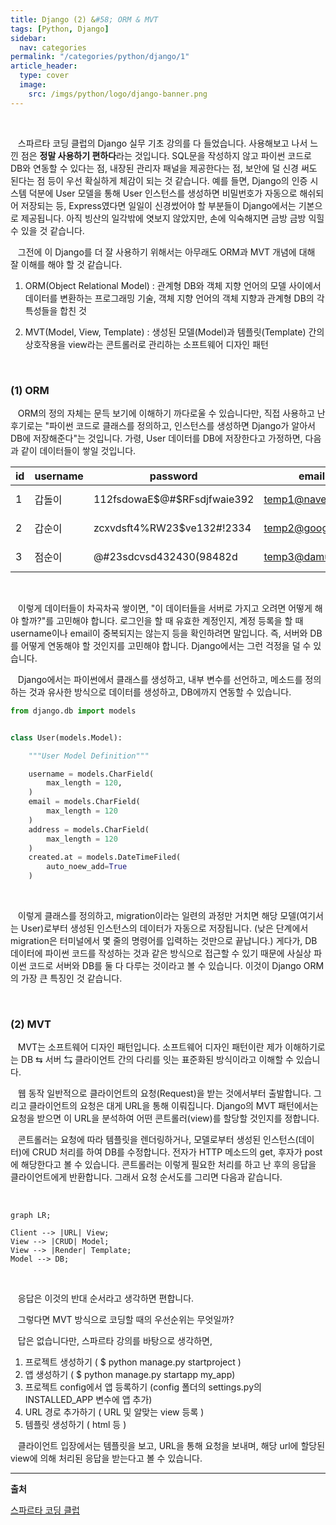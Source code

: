 ```yaml
---
title: Django (2) &#58; ORM & MVT
tags: [Python, Django]
sidebar:
  nav: categories
permalink: "/categories/python/django/1"
article_header:
  type: cover
  image:
    src: /imgs/python/logo/django-banner.png
---
```


<!--more-->

<br/>

&nbsp;&nbsp; 스파르타 코딩 클럽의 Django 실무 기초 강의를 다 들었습니다. 사용해보고 나서 느낀 점은 **정말 사용하기 편하다**라는 것입니다. SQL문을 작성하지 않고 파이썬 코드로 DB와 연동할 수 있다는 점, 내장된 관리자 패널을 제공한다는 점, 보안에 덜 신경 써도 된다는 점 등이 우선 확실하게 체감이 되는 것 같습니다. 예를 들면, Django의 인증 시스템 덕분에 User 모델을 통해 User 인스턴스를 생성하면 비밀번호가 자동으로 해쉬되어 저장되는 등, Express였다면 일일이 신경썼어야 할 부분들이 Django에서는 기본으로 제공됩니다. 아직 빙산의 일각밖에 엿보지 않았지만, 손에 익숙해지면 금방 금방 익힐 수 있을 것 같습니다.

&nbsp;&nbsp; 그전에 이 Django를 더 잘 사용하기 위해서는 아무래도 ORM과 MVT 개념에 대해 잘 이해를 해야 할 것 같습니다.

1. ORM(Object Relational Model) : 관계형 DB와 객체 지향 언어의 모델 사이에서 데이터를 변환하는 프로그래밍 기술, 객체 지향 언어의 객체 지향과 관계형 DB의 각 특성들을 합친 것

2. MVT(Model, View, Template) : 생성된 모델(Model)과 템플릿(Template) 간의 상호작용을 view라는 콘트롤러로 관리하는 소프트웨어 디자인 패턴

<br/>

### (1) ORM

&nbsp;&nbsp; ORM의 정의 자체는 문득 보기에 이해하기 까다로울 수 있습니다만, 직접 사용하고 난 후기로는 "파이썬 코드로 클래스를 정의하고, 인스턴스를 생성하면 Django가 알아서 DB에 저장해준다"는 것입니다. 가령, User 데이터를 DB에 저장한다고 가정하면, 다음과 같이 데이터들이 쌓일 것입니다.

| id  | username | password                    | email            | address              |
| --- | -------- | --------------------------- | ---------------- | -------------------- |
| 1   | 갑돌이   | 112fsdowaE$@#$RFsdjfwaie392 | temp1@naver.com  | somewhere in seoul   |
| 2   | 갑순이   | zcxvdsft4%RW23$ve132#!2334  | temp2@google.com | somewhere in daejeon |
| 3   | 점순이   | @#23sdcvsd$432430(9848%$2d  | temp3@damu.net   | somewhere in busan   |

<br/>

&nbsp;&nbsp; 이렇게 데이터들이 차곡차곡 쌓이면, "이 데이터들을 서버로 가지고 오려면 어떻게 해야 할까?"를 고민해야 합니다. 로그인을 할 때 유효한 계정인지, 계정 등록을 할 때 username이나 email이 중복되지는 않는지 등을 확인하려면 말입니다. 즉, 서버와 DB를 어떻게 연동해야 할 것인지를 고민해야 합니다. Django에서는 그런 걱정을 덜 수 있습니다.

&nbsp;&nbsp; Django에서는 파이썬에서 클래스를 생성하고, 내부 변수를 선언하고, 메소드를 정의하는 것과 유사한 방식으로 데이터를 생성하고, DB에까지 연동할 수 있습니다.

```python
from django.db import models


class User(models.Model):

    """User Model Definition"""

    username = models.CharField(
        max_length = 120,
    )
    email = models.CharField(
        max_length = 120
    )
    address = models.CharField(
        max_length = 120
    )
    created.at = models.DateTimeFiled(
        auto_noew_add=True
    )
```

<br/>

&nbsp;&nbsp; 이렇게 클래스를 정의하고, migration이라는 일련의 과정만 거치면 해당 모델(여기서는 User)로부터 생성된 인스턴스의 데이터가 자동으로 저장됩니다. (낮은 단계에서 migration은 터미널에서 몇 줄의 명령어를 입력하는 것만으로 끝납니다.) 게다가, DB 데이터에 파이썬 코드를 작성하는 것과 같은 방식으로 접근할 수 있기 때문에 사실상 파이썬 코드로 서버와 DB를 둘 다 다루는 것이라고 볼 수 있습니다. 이것이 Django ORM의 가장 큰 특징인 것 같습니다.

<br/>

### (2) MVT

&nbsp;&nbsp; MVT는 소프트웨어 디자인 패턴입니다. 소프트웨어 디자인 패턴이란 제가 이해하기로는 DB ⇆ 서버 ⇆ 클라이언트 간의 다리를 잇는 표준화된 방식이라고 이해할 수 있습니다.

&nbsp;&nbsp; 웹 동작 일반적으로 클라이언트의 요청(Request)을 받는 것에서부터 출발합니다. 그리고 클라이언트의 요청은 대게 URL을 통해 이뤄집니다. Django의 MVT 패턴에서는 요청을 받으면 이 URL을 분석하여 어떤 콘트롤러(view)를 할당할 것인지를 정합니다.

&nbsp;&nbsp; 콘트롤러는 요청에 따라 템플릿을 렌더링하거나, 모델로부터 생성된 인스턴스(데이터)에 CRUD 처리를 하여 DB를 수정합니다. 전자가 HTTP 메소드의 get, 후자가 post에 해당한다고 볼 수 있습니다. 콘트롤러는 이렇게 필요한 처리를 하고 난 후의 응답을 클라이언트에게 반환합니다. 그래서 요청 순서도를 그리면 다음과 같습니다.

<br/>

```mermaid
graph LR;

Client --> |URL| View;
View --> |CRUD| Model;
View --> |Render| Template;
Model --> DB;
```

<br/>

&nbsp;&nbsp; 응답은 이것의 반대 순서라고 생각하면 편합니다.

&nbsp;&nbsp; 그렇다면 MVT 방식으로 코딩할 때의 우선순위는 무엇일까?

&nbsp;&nbsp; 답은 없습니다만, 스파르타 강의를 바탕으로 생각하면,

1. 프로젝트 생성하기 ( $ python manage.py startproject )
2. 앱 생성하기 ( $ python manage.py startapp my_app)
3. 프로젝트 config에서 앱 등록하기 (config 폴더의 settings.py의 INSTALLED_APP 변수에 앱 추가)
4. URL 경로 추가하기 ( URL 및 알맞는 view 등록 )
5. 템플릿 생성하기 ( html 등 )

&nbsp;&nbsp; 클라이언트 입장에서는 템플릿을 보고, URL을 통해 요청을 보내며, 해당 url에 할당된 view에 의해 처리된 응답을 받는다고 볼 수 있습니다.

---

**출처**

[스파르타 코딩 클럽](https://spartacodingclub.kr/)
